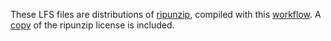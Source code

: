 These LFS files are distributions of [ripunzip](https://github.com/google/ripunzip), compiled with this [workflow](https://github.com/github/codeql/actions/workflows/build-ripunzip.yml).
A [copy](./LICENSE.txt) of the ripunzip license is included.

